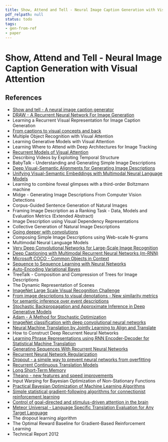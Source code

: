 ```yaml
---
title: Show, Attend and Tell - Neural Image Caption Generation with Visual Attention
pdf_relpath: null
status: todo
tags:
- gen-from-ref
- paper
---
```


# Show, Attend and Tell - Neural Image Caption Generation with Visual Attention

## References

- [Show and tell - A neural image caption generator](./show-and-tell-a-neural-image-caption-generator.md)
- [DRAW - A Recurrent Neural Network For Image Generation](./draw-a-recurrent-neural-network-for-image-generation.md)
- Learning a Recurrent Visual Representation for Image Caption Generation
- [From captions to visual concepts and back](./from-captions-to-visual-concepts-and-back.md)
- Multiple Object Recognition with Visual Attention
- Learning Generative Models with Visual Attention
- Learning Where to Attend with Deep Architectures for Image Tracking
- [Recurrent Models of Visual Attention](./recurrent-models-of-visual-attention.md)
- Describing Videos by Exploiting Temporal Structure
- BabyTalk - Understanding and Generating Simple Image Descriptions
- [Deep Visual-Semantic Alignments for Generating Image Descriptions](./deep-visual-semantic-alignments-for-generating-image-descriptions.md)
- [Unifying Visual-Semantic Embeddings with Multimodal Neural Language Models](./unifying-visual-semantic-embeddings-with-multimodal-neural-language-models.md)
- Learning to combine foveal glimpses with a third-order Boltzmann machine
- Midge - Generating Image Descriptions From Computer Vision Detections
- Corpus-Guided Sentence Generation of Natural Images
- Framing Image Description as a Ranking Task - Data, Models and Evaluation Metrics (Extended Abstract)
- Image Description using Visual Dependency Representations
- Collective Generation of Natural Image Descriptions
- [Going deeper with convolutions](./going-deeper-with-convolutions.md)
- Composing Simple Image Descriptions using Web-scale N-grams
- Multimodal Neural Language Models
- [Very Deep Convolutional Networks for Large-Scale Image Recognition](./very-deep-convolutional-networks-for-large-scale-image-recognition.md)
- [Deep Captioning with Multimodal Recurrent Neural Networks (m-RNN)](./deep-captioning-with-multimodal-recurrent-neural-networks-m-rnn.md)
- [Microsoft COCO - Common Objects in Context](./microsoft-coco-common-objects-in-context.md)
- [Sequence to Sequence Learning with Neural Networks](./sequence-to-sequence-learning-with-neural-networks.md)
- [Auto-Encoding Variational Bayes](./auto-encoding-variational-bayes.md)
- TreeTalk - Composition and Compression of Trees for Image Descriptions
- The Dynamic Representation of Scenes
- [ImageNet Large Scale Visual Recognition Challenge](./imagenet-large-scale-visual-recognition-challenge.md)
- [From image descriptions to visual denotations - New similarity metrics for semantic inference over event descriptions](./from-image-descriptions-to-visual-denotations-new-similarity-metrics-for-semantic-inference-over-event-descriptions.md)
- [Stochastic Backpropagation and Approximate Inference in Deep Generative Models](./stochastic-backpropagation-and-approximate-inference-in-deep-generative-models.md)
- [Adam - A Method for Stochastic Optimization](./adam-a-method-for-stochastic-optimization.md)
- [ImageNet classification with deep convolutional neural networks](./imagenet-classification-with-deep-convolutional-neural-networks.md)
- [Neural Machine Translation by Jointly Learning to Align and Translate](./neural-machine-translation-by-jointly-learning-to-align-and-translate.md)
- How to Construct Deep Recurrent Neural Networks
- [Learning Phrase Representations using RNN Encoder-Decoder for Statistical Machine Translation](./learning-phrase-representations-using-rnn-encoder-decoder-for-statistical-machine-translation.md)
- [Generating Sequences With Recurrent Neural Networks](./generating-sequences-with-recurrent-neural-networks.md)
- [Recurrent Neural Network Regularization](./recurrent-neural-network-regularization.md)
- [Dropout - a simple way to prevent neural networks from overfitting](./dropout-a-simple-way-to-prevent-neural-networks-from-overfitting.md)
- [Recurrent Continuous Translation Models](./recurrent-continuous-translation-models.md)
- [Long Short-Term Memory](./long-short-term-memory.md)
- [Theano - new features and speed improvements](./theano-new-features-and-speed-improvements.md)
- Input Warping for Bayesian Optimization of Non-Stationary Functions
- [Practical Bayesian Optimization of Machine Learning Algorithms](./practical-bayesian-optimization-of-machine-learning-algorithms.md)
- [Simple statistical gradient-following algorithms for connectionist reinforcement learning](./simple-statistical-gradient-following-algorithms-for-connectionist-reinforcement-learning.md)
- [Control of goal-directed and stimulus-driven attention in the brain](./control-of-goal-directed-and-stimulus-driven-attention-in-the-brain.md)
- [Meteor Universal - Language Specific Translation Evaluation for Any Target Language](./meteor-universal-language-specific-translation-evaluation-for-any-target-language.md)
- The dropout learning algorithm
- The Optimal Reward Baseline for Gradient-Based Reinforcement Learning
- Technical Report 2012
